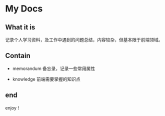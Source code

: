 # My Docs

## What it is

记录个人学习资料，及工作中遇到的问题总结，内容较杂，但基本限于前端领域。

## Contain

- memorandum 备忘录，记录一些常用属性

- knowledge 前端需要掌握的知识点

## end

enjoy！
